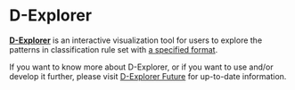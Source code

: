 # D-Explorer


[**D-Explorer**](http://people.cs.kuleuven.be/~bo.gao/dex/) is an interactive visualization tool for users to explore the patterns in classification rule set with [a specified format](https://github.com/beaugogh/D-Explorer/blob/master/data-spec.md).

If you want to know more about D-Explorer, or if you want to use and/or develop it further, please visit [D-Explorer Future](http://people.cs.kuleuven.be/~bettina.berendt/dex/) for up-to-date information.
